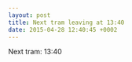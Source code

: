 ```yaml
---
layout: post
title: Next tram leaving at 13:40
date: 2015-04-28 12:40:45 +0002
---
```


Next tram: 13:40
